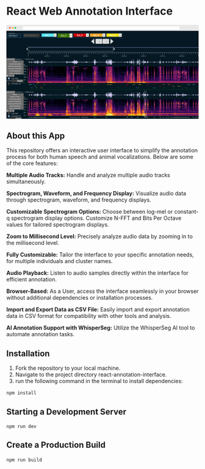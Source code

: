 # React Web Annotation Interface

![](src/assets/demo.png)

## About this App

This repository offers an interactive user interface to simplify the annotation process for both human speech and animal vocalizations. Below are some of the core features:

**Multiple Audio Tracks:** Handle and analyze multiple audio tracks simultaneously.

**Spectrogram, Waveform, and Frequency Display:** Visualize audio data through spectrogram, waveform, and frequency displays.

**Customizable Spectrogram Options:** Choose between log-mel or constant-q spectrogram display options. Customize N-FFT and Bits Per Octave values for tailored spectrogram displays.

**Zoom to Millisecond Level:** Precisely analyze audio data by zooming in to the millisecond level.

**Fully Customizable:** Tailor the interface to your specific annotation needs, for multiple individuals and cluster names.

**Audio Playback:** Listen to audio samples directly within the interface for efficient annotation.

**Browser-Based:** As a User, access the interface seamlessly in your browser without additional dependencies or installation processes.

**Import and Export Data as CSV File:** Easily import and export annotation data in CSV format for compatibility with other tools and analysis.

**AI Annotation Support with WhisperSeg:** Utilize the WhisperSeg AI tool to automate annotation tasks.

## Installation

1. Fork the repository to your local machine.
2. Navigate to the project directory react-annotation-interface.
3. run the following command in the terminal to install dependencies:
```
npm install
```

## Starting a Development Server

```
npm run dev
```

## Create a Production Build
```
npm run build
```